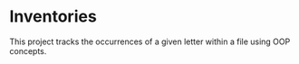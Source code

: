 # Inventories
This project tracks the occurrences of a given letter within a file using OOP concepts.
